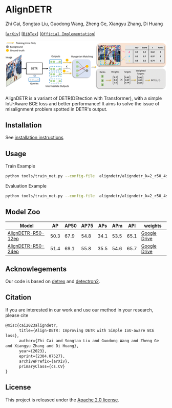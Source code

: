 # AlignDETR

Zhi Cai, Songtao Liu, Guodong Wang, Zheng Ge, Xiangyu Zhang, Di Huang

[[`arXiv`](https://arxiv.org/abs/2304.07527)] [[`BibTex`](#citation)] [[`Official Implementation`](https://github.com/FelixCaae/AlignDETR)]

<img src="https://github.com/FelixCaae/AlignDETR/blob/main/assets/aligndetr.png?raw=true" >

AlignDETR is a variant of DETR(DEtection with Transformer), with a simple IoU-Aware BCE loss and better performance! It aims to solve the issue of misalignment problem spotted in DETR's output.

## Installation 
See [installation instructions](INSTALL.md) 

## Usage
Train Example
```bash
python tools/train_net.py --config-file  aligndetr/aligndetr_k=2_r50_4scale_12ep.py --num-gpus 8
```

Evaluation Example
```bash
python tools/train_net.py --config-file  aligndetr/aligndetr_k=2_r50_4scale_12ep.py --num-gpus 8 --eval train.init_checkpoint=/path/to/checkpoint
```

## Model Zoo

|Model|AP|AP50|AP75|APs|APm|APl|weights|
|----|----|----|----|----|----|----|----|
|[AlignDETR-R50-12ep](aligndetr/configs/aligndetr_k%3D2_r50_4scale_12ep.py)|50.3|67.9|54.8|34.1|53.5|65.1|[Google Drive](https://drive.google.com/file/d/12xSxD_Z9KI8bejSlO1td1XcZ-Ns00rTi/view?usp=share_link)|
|[AlignDETR-R50-24ep](aligndetr/configs/aligndetr_k%3D2_r50_4scale_24ep.py)|51.4|69.1|55.8|35.5|54.6|65.7|[Google Drive](https://drive.google.com/file/d/1zQYe78fDdCmK3nwbAWYLvGCdQCFsTqoX/view?usp=share_link)|

## Acknowlegements

Our code is based on [detrex](https://github.com/IDEA-Research/detrex) and [detectron2](https://github.com/facebookresearch/detectron2).

## Citation

If you are interested in our work and use our method in your research, please cite
```
@misc{cai2023aligndetr,
      title={Align-DETR: Improving DETR with Simple IoU-aware BCE loss}, 
      author={Zhi Cai and Songtao Liu and Guodong Wang and Zheng Ge and Xiangyu Zhang and Di Huang},
      year={2023},
      eprint={2304.07527},
      archivePrefix={arXiv},
      primaryClass={cs.CV}
}
```
## License
This project is released under the [Apache 2.0 license](LICENSE).
